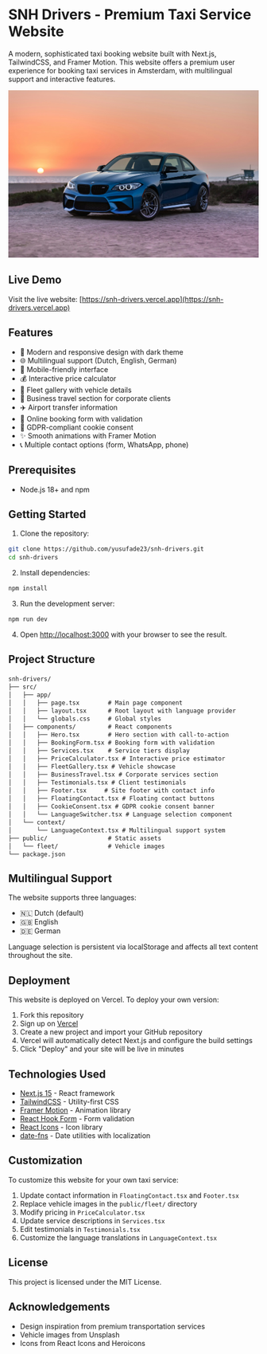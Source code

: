 # SNH Drivers - Premium Taxi Service Website

A modern, sophisticated taxi booking website built with Next.js, TailwindCSS, and Framer Motion. This website offers a premium user experience for booking taxi services in Amsterdam, with multilingual support and interactive features.

![SNH Drivers Website](public/hero-bg.jpg)

## Live Demo

Visit the live website: [https://snh-drivers.vercel.app](https://snh-drivers.vercel.app)

## Features

- 🌟 Modern and responsive design with dark theme
- 🌐 Multilingual support (Dutch, English, German)
- 📱 Mobile-friendly interface
- 💰 Interactive price calculator
- 🚕 Fleet gallery with vehicle details
- 💼 Business travel section for corporate clients
- ✈️ Airport transfer information
- 📝 Online booking form with validation
- 🍪 GDPR-compliant cookie consent
- ✨ Smooth animations with Framer Motion
- 📞 Multiple contact options (form, WhatsApp, phone)

## Prerequisites

- Node.js 18+ and npm

## Getting Started

1. Clone the repository:
```bash
git clone https://github.com/yusufade23/snh-drivers.git
cd snh-drivers
```

2. Install dependencies:
```bash
npm install
```

3. Run the development server:
```bash
npm run dev
```

4. Open [http://localhost:3000](http://localhost:3000) with your browser to see the result.

## Project Structure

```
snh-drivers/
├── src/
│   ├── app/
│   │   ├── page.tsx        # Main page component
│   │   ├── layout.tsx      # Root layout with language provider
│   │   └── globals.css     # Global styles
│   ├── components/         # React components
│   │   ├── Hero.tsx        # Hero section with call-to-action
│   │   ├── BookingForm.tsx # Booking form with validation
│   │   ├── Services.tsx    # Service tiers display
│   │   ├── PriceCalculator.tsx # Interactive price estimator
│   │   ├── FleetGallery.tsx # Vehicle showcase
│   │   ├── BusinessTravel.tsx # Corporate services section
│   │   ├── Testimonials.tsx # Client testimonials
│   │   ├── Footer.tsx     # Site footer with contact info
│   │   ├── FloatingContact.tsx # Floating contact buttons
│   │   ├── CookieConsent.tsx # GDPR cookie consent banner
│   │   └── LanguageSwitcher.tsx # Language selection component
│   └── context/
│       └── LanguageContext.tsx # Multilingual support system
├── public/                 # Static assets
│   └── fleet/              # Vehicle images
└── package.json
```

## Multilingual Support

The website supports three languages:
- 🇳🇱 Dutch (default)
- 🇬🇧 English
- 🇩🇪 German

Language selection is persistent via localStorage and affects all text content throughout the site.

## Deployment

This website is deployed on Vercel. To deploy your own version:

1. Fork this repository
2. Sign up on [Vercel](https://vercel.com)
3. Create a new project and import your GitHub repository
4. Vercel will automatically detect Next.js and configure the build settings
5. Click "Deploy" and your site will be live in minutes

## Technologies Used

- [Next.js 15](https://nextjs.org/) - React framework
- [TailwindCSS](https://tailwindcss.com/) - Utility-first CSS
- [Framer Motion](https://www.framer.com/motion/) - Animation library
- [React Hook Form](https://react-hook-form.com/) - Form validation
- [React Icons](https://react-icons.github.io/react-icons/) - Icon library
- [date-fns](https://date-fns.org/) - Date utilities with localization

## Customization

To customize this website for your own taxi service:

1. Update contact information in `FloatingContact.tsx` and `Footer.tsx`
2. Replace vehicle images in the `public/fleet/` directory
3. Modify pricing in `PriceCalculator.tsx`
4. Update service descriptions in `Services.tsx`
5. Edit testimonials in `Testimonials.tsx`
6. Customize the language translations in `LanguageContext.tsx`

## License

This project is licensed under the MIT License.

## Acknowledgements

- Design inspiration from premium transportation services
- Vehicle images from Unsplash
- Icons from React Icons and Heroicons

